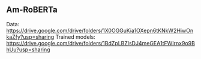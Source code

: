 ## Am-RoBERTa
Data:
https://drive.google.com/drive/folders/1X0OGGuKia1OXepn6tKNkW2HiwOnkaZfy?usp=sharing
Trained models:
https://drive.google.com/drive/folders/1BdZpLBZlsDJ4meGEA1tFWIrnx9o9BhUu?usp=sharing
